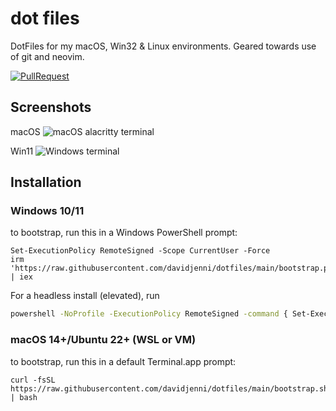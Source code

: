 # dot files

DotFiles for my macOS, Win32 & Linux environments. Geared towards use of git and neovim.

[![PullRequest](https://github.com/davidjenni/dotfiles/actions/workflows/PR.yml/badge.svg)](https://github.com/davidjenni/dotfiles/actions/workflows/PR.yml)

## Screenshots

macOS
![macOS alacritty terminal](assets/mac-terminal.png)

Win11
![Windows terminal](assets/win-terminal.png)

## Installation

### Windows 10/11

to bootstrap, run this in a Windows PowerShell prompt:

````shell
Set-ExecutionPolicy RemoteSigned -Scope CurrentUser -Force
irm 'https://raw.githubusercontent.com/davidjenni/dotfiles/main/bootstrap.ps1' | iex
````

For a headless install (elevated), run

```bash
powershell -NoProfile -ExecutionPolicy RemoteSigned -command { Set-ExecutionPolicy RemoteSigned -Scope CurrentUser -Force; $env:DOT_HEADLESS=1; irm https://raw.githubusercontent.com/davidjenni/dotfiles/main/bootstrap.ps1 | iex }
```

### macOS 14+/Ubuntu 22+ (WSL or VM)

to bootstrap, run this in a default Terminal.app prompt:

````shell
curl -fsSL https://raw.githubusercontent.com/davidjenni/dotfiles/main/bootstrap.sh | bash
````
